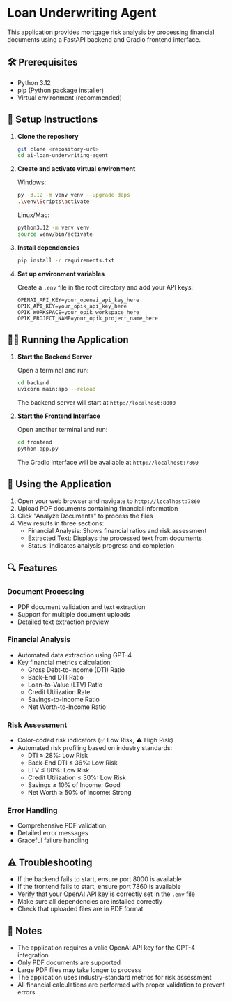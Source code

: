# Loan Underwriting Agent

This application provides mortgage risk analysis by processing financial documents using a FastAPI backend and Gradio frontend interface.

## 🛠️ Prerequisites

- Python 3.12
- pip (Python package installer)
- Virtual environment (recommended)

## 🚀 Setup Instructions

1. **Clone the repository**
   ```bash
   git clone <repository-url>
   cd ai-loan-underwriting-agent
   ```

2. **Create and activate virtual environment**
   
   Windows:
   ```bash
   py -3.12 -m venv venv --upgrade-deps
   .\venv\Scripts\activate
   ```

   Linux/Mac:
   ```bash
   python3.12 -m venv venv
   source venv/bin/activate
   ```

3. **Install dependencies**
   ```bash
   pip install -r requirements.txt
   ```

4. **Set up environment variables**
   
   Create a `.env` file in the root directory and add your API keys:
   ```
   OPENAI_API_KEY=your_openai_api_key_here
   OPIK_API_KEY=your_opik_api_key_here
   OPIK_WORKSPACE=your_opik_workspace_here
   OPIK_PROJECT_NAME=your_opik_project_name_here
   ```

## 🏃‍♂️ Running the Application

1. **Start the Backend Server**
   
   Open a terminal and run:
   ```bash
   cd backend
   uvicorn main:app --reload
   ```
   The backend server will start at `http://localhost:8000`

2. **Start the Frontend Interface**
   
   Open another terminal and run:
   ```bash
   cd frontend
   python app.py
   ```
   The Gradio interface will be available at `http://localhost:7860`

## 📱 Using the Application

1. Open your web browser and navigate to `http://localhost:7860`
2. Upload PDF documents containing financial information
3. Click "Analyze Documents" to process the files
4. View results in three sections:
   - Financial Analysis: Shows financial ratios and risk assessment
   - Extracted Text: Displays the processed text from documents
   - Status: Indicates analysis progress and completion

## 🔍 Features

### Document Processing
- PDF document validation and text extraction
- Support for multiple document uploads
- Detailed text extraction preview

### Financial Analysis
- Automated data extraction using GPT-4
- Key financial metrics calculation:
  - Gross Debt-to-Income (DTI) Ratio
  - Back-End DTI Ratio
  - Loan-to-Value (LTV) Ratio
  - Credit Utilization Rate
  - Savings-to-Income Ratio
  - Net Worth-to-Income Ratio

### Risk Assessment
- Color-coded risk indicators (✅ Low Risk, ⚠️ High Risk)
- Automated risk profiling based on industry standards:
  - DTI ≤ 28%: Low Risk
  - Back-End DTI ≤ 36%: Low Risk
  - LTV ≤ 80%: Low Risk
  - Credit Utilization ≤ 30%: Low Risk
  - Savings ≥ 10% of Income: Good
  - Net Worth ≥ 50% of Income: Strong

### Error Handling
- Comprehensive PDF validation
- Detailed error messages
- Graceful failure handling

## ⚠️ Troubleshooting

- If the backend fails to start, ensure port 8000 is available
- If the frontend fails to start, ensure port 7860 is available
- Verify that your OpenAI API key is correctly set in the `.env` file
- Make sure all dependencies are installed correctly
- Check that uploaded files are in PDF format

## 📝 Notes

- The application requires a valid OpenAI API key for the GPT-4 integration
- Only PDF documents are supported
- Large PDF files may take longer to process
- The application uses industry-standard metrics for risk assessment
- All financial calculations are performed with proper validation to prevent errors 
